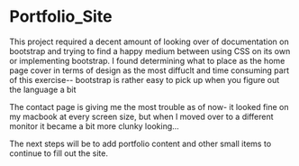 # Portfolio_Site

This project required a decent amount of looking over of documentation on bootstrap and trying to find a happy medium between using CSS on its own or implementing bootstrap. I found determining what to place as the home page cover in terms of design as the most diffuclt and time consuming part of this exercise-- bootstrap is rather easy to pick up when you figure out the language a bit 

The contact page is giving me the most trouble as of now- it looked fine on my macbook at every screen size, but when I moved over to a different monitor it became a bit more clunky looking... 

The next steps will be to add portfolio content and other small items to continue to fill out the site. 